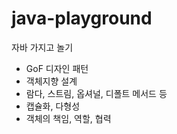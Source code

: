 # java-playground
 자바 가지고 놀기

 * GoF 디자인 패턴
 * 객체지향 설계
 * 람다, 스트림, 옵셔널, 디폴트 메서드 등
 * 캡슐화, 다형성
 * 객체의 책임, 역할, 협력
